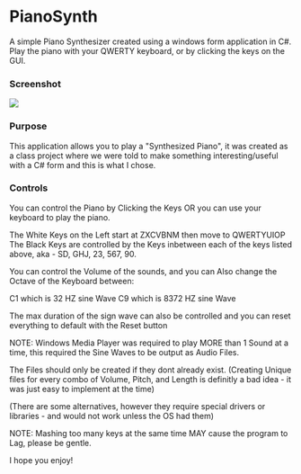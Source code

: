 # PianoSynth
A simple Piano Synthesizer created using a windows form application in C#. 
Play the piano with your QWERTY keyboard, or by clicking the keys on the GUI.

### Screenshot

![](https://i.imgur.com/ADacxdx.png)

### Purpose
This application allows you to play a "Synthesized Piano", it was created as a class project where we were told to make something interesting/useful with a C# form and this is what I chose.

### Controls
You can control the Piano by Clicking the Keys OR you can use your keyboard to play the piano.

The White Keys on the Left start at ZXCVBNM then move to QWERTYUIOP
The Black Keys are controlled by the Keys inbetween each of the keys 
listed above, aka - SD, GHJ, 23, 567, 90.

You can control the Volume of the sounds, and you can Also change the 
Octave of the Keyboard between:

C1 which is 32 HZ sine Wave
C9 which is 8372 HZ sine Wave

The max duration of the sign wave can also be controlled
and you can reset everything to default with the Reset button

NOTE: Windows Media Player was required to play MORE than 1 Sound at a time, this required the Sine Waves to be output as Audio Files.

The Files should only be created if they dont already exist.
(Creating Unique files for every combo of Volume, Pitch, and Length is definitly a bad idea - it was just easy to implement at the time)

(There are some alternatives, however they require special drivers or libraries - and would not work unless the OS had them)

NOTE: Mashing too many keys at the same time MAY cause the program 
to Lag, please be gentle.

I hope you enjoy!
